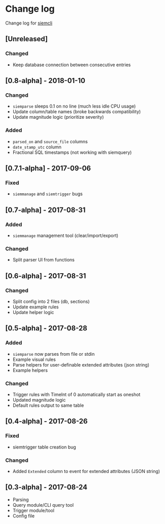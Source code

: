 # Change log
Change log for [siemcli](https://github.com/dogoncouch/siemcli)

## [Unreleased]
### Changed
- Keep database connection between consecutive entries

## [0.8-alpha] - 2018-01-10
### Changed
- `siemparse` sleeps 0.1 on no line (much less idle CPU usage)
- Update column/table names (broke backwards compatibility)
- Update magnitude logic (prioritize severity)

### Added
- `parsed_on` and `source_file` columns
- `date_stamp_utc` column
- Fractional SQL timestamps (not working with siemquery)

## [0.7.1-alpha] - 2017-09-06
### Fixed
- `siemmanage` and `siemtrigger` bugs

## [0.7-alpha] - 2017-08-31
### Added
- `siemmanage` management tool (clear/import/export)

### Changed
- Split parser UI from functions


## [0.6-alpha] - 2017-08-31
### Changed
- Split config into 2 files (db, sections)
- Update example rules
- Update helper logic


## [0.5-alpha] - 2017-08-28
### Added
- `siemparse` now parses from file or stdin
- Example visual rules
- Parse helpers for user-definable extended attributes (json string)
- Example helpers

### Changed
- Trigger rules with TimeInt of 0 automatically start as oneshot
- Updated magnitude logic
- Default rules output to same table


## [0.4-alpha] - 2017-08-26
### Fixed
- siemtrigger table creation bug

### Changed
- Added `Extended` column to event for extended attributes (JSON string)


## [0.3-alpha] - 2017-08-24
- Parsing
- Query module/CLI query tool
- Trigger module/tool
- Config file
